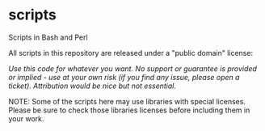 # scripts
Scripts in Bash and Perl

All scripts in this repository are released under a "public domain" license:

<i>Use this code for whatever you want. No support or guarantee is provided or implied - use at your own risk (if you find any issue, please open a ticket). Attribution would be nice but not essential.</i>

NOTE: Some of the scripts here may use libraries with special licenses. Please be sure to check those libraries licenses before including them in your work.
